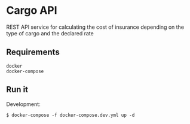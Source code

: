 # Cargo API
REST API service for calculating the cost of insurance depending on the type of cargo and the declared rate

## Requirements
<div class="termy">

```console
docker
docker-compose
```
</div>


## Run it
Development:

<div class="termy">

```console
$ docker-compose -f docker-compose.dev.yml up -d
```
</div>
